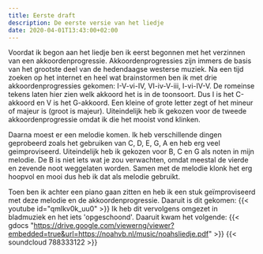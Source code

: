 ```yaml
---
title: Eerste draft
description: De eerste versie van het liedje 
date: 2020-04-01T13:43:00+02:00
---
```

Voordat ik begon aan het liedje ben ik eerst begonnen met het verzinnen van een akkoordenprogressie. Akkoordenprogressies zijn immers de basis van het grootste deel van de hedendaagse westerse muziek. Na een tijd zoeken op het internet en heel wat brainstormen ben ik met drie akkoordenprogressies gekomen: I-V-vi-IV, VI-iv-V-iii, I-vi-IV-V. De romeinse tekens laten hier zien welk akkoord het is in de toonsoort. Dus I is het C-akkoord en V is het G-akkoord. Een kleine of grote letter zegt of het mineur of majeur is (groot is majeur). Uiteindelijk heb ik gekozen voor de tweede akkoordenprogressie omdat ik die het mooist vond klinken.

Daarna moest er een melodie komen. Ik heb verschillende dingen geprobeerd zoals het gebruiken van C, D, E, G, A en heb erg veel geimproviseerd. Uiteindelijk heb ik gekozen voor B, C en G als noten in mijn melodie. De B is niet iets wat je zou verwachten, omdat meestal de vierde en zevende noot weggelaten worden. Samen met de melodie klonk het erg hoopvol en mooi dus heb ik dat als melodie gebruikt.

Toen ben ik achter een piano gaan zitten en heb ik een stuk geïmproviseerd met deze melodie en de akkoordenprogressie. Daaruit is dit gekomen:
{{< youtube id="qmIkv0k_uu0"  >}}
Ik heb dit vervolgens omgezet in bladmuziek en het iets 'opgeschoond'. Daaruit kwam het volgende: 
{{< gdocs "https://drive.google.com/viewerng/viewer?embedded=true&url=https://noahvb.nl/music/noahsliedje.pdf" >}}
{{< soundcloud 788333122 >}}
